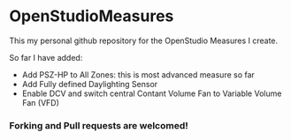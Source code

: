 # OpenStudioMeasures

This my personal github repository for the OpenStudio Measures I create.

So far I have added:

* Add PSZ-HP to All Zones: this is most advanced measure so far
* Add Fully defined Daylighting Sensor
* Enable DCV and switch central Contant Volume Fan to Variable Volume Fan (VFD)


### Forking and Pull requests are welcomed!

